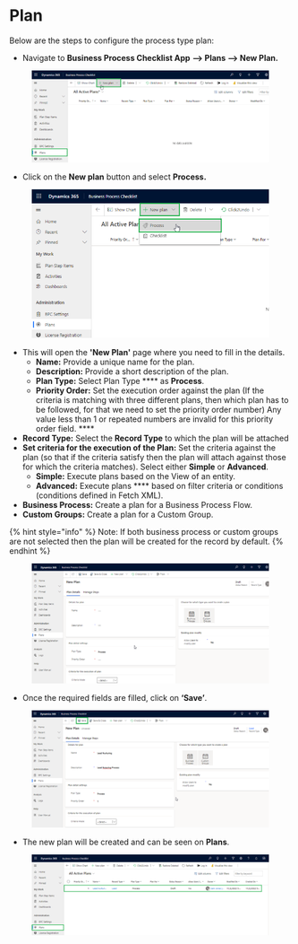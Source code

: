 # Plan

Below are the steps to configure the process type plan:

* Navigate to **Business Process Checklist App** **--> Plans --> New Plan.**

<figure><img src="../../../../.gitbook/assets/plan_1 (1).png" alt=""><figcaption></figcaption></figure>

* Click on the **New plan** button and select **Process.**

<figure><img src="../../../../.gitbook/assets/Plan_2.png" alt=""><figcaption></figcaption></figure>

* This will open the **'New Plan'** page where you need to fill in the details.
  * **Name:** Provide a unique name for the plan.
  * **Description:** Provide a short description of the plan.
  * **Plan Type:** Select Plan Type **** as **Process**.
  * **Priority Order:** Set the execution order against the plan (If the criteria is matching with three different plans, then which plan has to be followed, for that we need to set the priority order number) Any value less than 1 or repeated numbers are invalid for this priority order field. ****&#x20;
* **Record Type:** Select the **Record Type** to which the plan will be attached
* **Set criteria for the execution of the Plan:** Set the criteria against the plan (so that if the criteria satisfy then the plan will attach against those for which the criteria matches). Select either **Simple** or **Advanced**.
  * **Simple:** Execute plans based on the View of an entity.
  * **Advanced:** Execute plans **** based on filter criteria or conditions (conditions defined in Fetch XML).
* **Business Process:** Create a plan for a Business Process Flow.
* **Custom Groups:** Create a plan for a Custom Group.

{% hint style="info" %}
Note: If both business process or custom groups are not selected then the plan will be created for the record by default.
{% endhint %}

<figure><img src="../../../../.gitbook/assets/Plan_3 (4).png" alt=""><figcaption></figcaption></figure>

* Once the required fields are filled, click on **‘Save’**.

<figure><img src="../../../../.gitbook/assets/Plan_11 (2).png" alt=""><figcaption></figcaption></figure>

* The new plan will be created and can be seen on **Plans**.

<figure><img src="../../../../.gitbook/assets/Plan_12.png" alt=""><figcaption></figcaption></figure>
